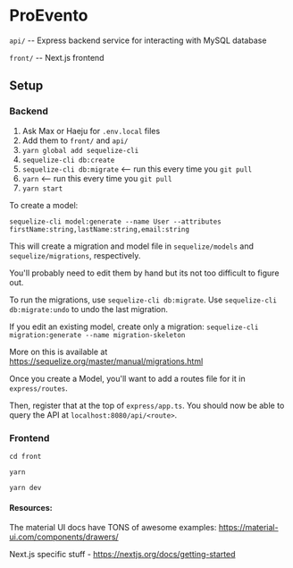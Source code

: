 # ProEvento

`api/` -- Express backend service for interacting with MySQL database

`front/` -- Next.js frontend

## Setup

### Backend
1. Ask Max or Haeju for `.env.local` files
2. Add them to `front/` and `api/`
3. `yarn global add sequelize-cli`
4. `sequelize-cli db:create`
5. `sequelize-cli db:migrate` <-- run this every time you `git pull`
6. `yarn` <-- run this every time you `git pull`
7. `yarn start`

To create a model:

`sequelize-cli model:generate --name User --attributes firstName:string,lastName:string,email:string`

This will create a migration and model file in `sequelize/models` and `sequelize/migrations`, respectively. 


You'll probably need to edit them by hand but its not too difficult to figure out.

To run the migrations, use `sequelize-cli db:migrate`. Use `sequelize-cli db:migrate:undo` to undo the last migration.

If you edit an existing model, create only a migration:
`sequelize-cli migration:generate --name migration-skeleton`

More on this is available at https://sequelize.org/master/manual/migrations.html

Once you create a Model, you'll want to add a routes file for it in `express/routes`.

Then, register that at the top of `express/app.ts`. You should now be able to query the API at `localhost:8080/api/<route>`.
### Frontend
`cd front`

`yarn`

`yarn dev`

#### Resources:

The material UI docs have TONS of awesome examples: https://material-ui.com/components/drawers/

Next.js specific stuff - https://nextjs.org/docs/getting-started
